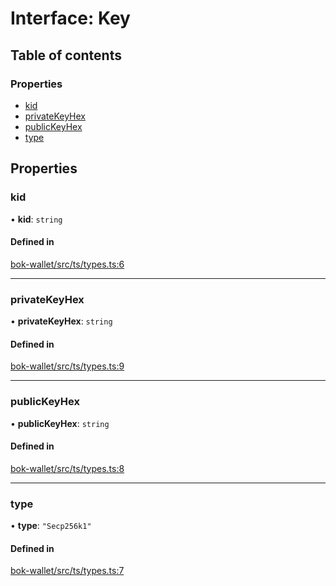 # Interface: Key

## Table of contents

### Properties

- [kid](Key.md#kid)
- [privateKeyHex](Key.md#privatekeyhex)
- [publicKeyHex](Key.md#publickeyhex)
- [type](Key.md#type)

## Properties

### kid

• **kid**: `string`

#### Defined in

[bok-wallet/src/ts/types.ts:6](https://gitlab.com/i3-market/code/wp3/t3.2/i3m-wallet-monorepo/-/blob/845b7ae/packages/bok-wallet/src/ts/types.ts#L6)

___

### privateKeyHex

• **privateKeyHex**: `string`

#### Defined in

[bok-wallet/src/ts/types.ts:9](https://gitlab.com/i3-market/code/wp3/t3.2/i3m-wallet-monorepo/-/blob/845b7ae/packages/bok-wallet/src/ts/types.ts#L9)

___

### publicKeyHex

• **publicKeyHex**: `string`

#### Defined in

[bok-wallet/src/ts/types.ts:8](https://gitlab.com/i3-market/code/wp3/t3.2/i3m-wallet-monorepo/-/blob/845b7ae/packages/bok-wallet/src/ts/types.ts#L8)

___

### type

• **type**: ``"Secp256k1"``

#### Defined in

[bok-wallet/src/ts/types.ts:7](https://gitlab.com/i3-market/code/wp3/t3.2/i3m-wallet-monorepo/-/blob/845b7ae/packages/bok-wallet/src/ts/types.ts#L7)
